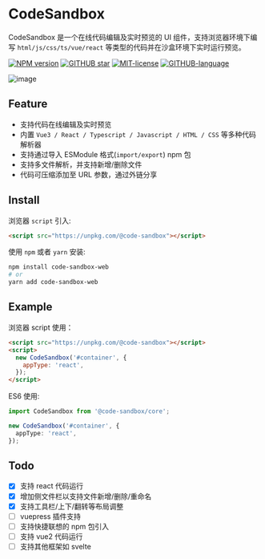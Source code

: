 # CodeSandbox

CodeSandbox 是一个在线代码编辑及实时预览的 UI 组件，支持浏览器环境下编写 `html/js/css/ts/vue/react` 等类型的代码并在沙盒环境下实时运行预览。

[![NPM version](https://img.shields.io/npm/v/@code-sandbox/core.svg)](https://www.npmjs.com/package/code-sandbox-web)
[![GITHUB star](https://img.shields.io/github/stars/zh-lx/code-sandbox.svg)](https://github.com/zh-lx/code-sandbox)
[![MIT-license](https://img.shields.io/npm/l/code-sandbox.svg)](https://opensource.org/licenses/MIT)
[![GITHUB-language](https://img.shields.io/github/languages/top/zh-lx/code-sandbox.svg)](https://github.com/zh-lx/code-sandbox)

![image](https://user-images.githubusercontent.com/73059627/215324998-9a82eef4-ec30-450f-8fdf-b54ab818defc.png)

## Feature

- 支持代码在线编辑及实时预览
- 内置 `Vue3 / React / Typescript / Javascript / HTML / CSS` 等多种代码解析器
- 支持通过导入 ESModule 格式(`import/export`) npm 包
- 支持多文件解析，并支持新增/删除文件
- 代码可压缩添加至 URL 参数，通过外链分享

## Install

浏览器 `script` 引入:

```html
<script src="https://unpkg.com/@code-sandbox"></script>
```

使用 `npm` 或者 `yarn` 安装:

```perl
npm install code-sandbox-web
# or
yarn add code-sandbox-web
```

## Example

浏览器 script 使用：

```html
<script src="https://unpkg.com/@code-sandbox"></script>
<script>
  new CodeSandbox('#container', {
    appType: 'react',
  });
</script>
```

ES6 使用:

```ts
import CodeSandbox from '@code-sandbox/core';

new CodeSandbox('#container', {
  appType: 'react',
});
```

## Todo

- [x] 支持 react 代码运行
- [x] 增加侧文件栏以支持文件新增/删除/重命名
- [x] 支持工具栏/上下/翻转等布局调整
- [ ] vuepress 插件支持
- [ ] 支持快捷联想的 npm 包引入
- [ ] 支持 vue2 代码运行
- [ ] 支持其他框架如 svelte
